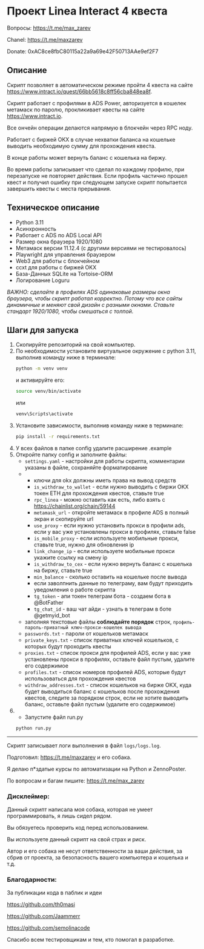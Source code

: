 
# Проект Linea Interact 4 квеста

Вопросы: https://t.me/max_zarev

Chanel: https://t.me/maxzarev 

Donate: 0xAC8ce8fbC80115a22a9a69e42F50713AAe9ef2F7

## Описание
Скрипт позволяет в автоматическом режиме пройти 4 квеста на сайте https://www.intract.io/quest/66bb5618c8ff56cba848ea8f.

Скрипт работает с профилями в ADS Power, авторизуется в кошелек метамаск по паролю, прокликивает квесты на сайте https://www.intract.io.

Все ончейн операции делаются напрямую в блокчейн через RPC ноду.

Работает с биржей OKX в случае нехватки баланса на кошельке выводить необходимую сумму для прохождения квеста.

В конце работы может вернуть баланс с кошелька на биржу.

Во время работы записывает что сделал по каждому профилю, при перезапуске не повторяет действия.
Если профиль частично прошел квест и получил ошибку при следующем запуске скрипт попытается завершить квесты с места прерывания.

## Техническое описание
- Python 3.11
- Асинхронность
- Работает с ADS по ADS Local API
- Размер окна браузера 1920/1080 
- Метамаск версии 11.12.4 (с другими версиями не тестировалось)
- Playwright для управления браузером
- Web3 для работы с блокчейном
- ccxt для работы с биржей OKX
- База-Данных SQLite на Tortoise-ORM
- Логирование Loguru

*ВАЖНО: сделайте в профилях ADS одинаковые размеры окна браузера, чтобы скрипт работал корректно. Потому что все сайты динамичные и меняют свой дизайн с разными окнами. Ставьте стандарт 1920/1080, чтобы смешаться с толпой.*


## Шаги для запуска

1. Скопируйте репозиторий на свой компьютер.
2. По необходимости установите виртуальное окружение с python 3.11, выполнив команду ниже в терминале:
    ```sh
    python -m venv venv
    ```
    и активируйте его:
    ```sh
    source venv/bin/activate
    ```
    или
    ```sh
    venv\Scripts\activate
    ```
2. Установите зависимости, выполнив команду ниже в терминале:
    ```sh
    pip install -r requirements.txt
    ```
3. У всех файлов в папке config удалите расширение .example
4. Откройте папку config и заполните файлы:
    - `settings.yaml` - настройки для работы скрипта, комментарии указаны в файле, сохраняйте форматирование
    - 
      -  ключи для okx должны иметь права на вывод средств
      - `is_withdraw_to_wallet` - если нужно выводить с биржи OKX токен ETH для прохождения квестов, ставьте true
      - `rpc_linea` - можно оставить как есть, либо взять с https://chainlist.org/chain/59144
      - `metamask_url` - откройте метамаск в профиле ADS в полный экран и скопируйте url
      - `use_proxy` - если нужно установить прокси в профили ads, если у вас уже установлены прокси в профилях, ставьте false
      - `is_mobile_proxy` - если используете мобильные прокси, ставьте true, нужно для обновления ip
      - `link_change_ip` - если используете мобильные прокси укажите ссылку на смену ip
      - `is_withdraw_to_cex` - если нужно вернуть баланс с кошелька на биржу, ставьте true
      - `min_balance` - сколько оставить на кошельке после вывода
      - если заволпнить данные по телеграму, вам будут приходить уведомления о работе скрипта
      - `tg_token` - апи токен телеграм бота - создаем бота в @BotFather
      - `tg_chat_id` - ваш чат айди - узнать в телеграм в боте @getmyid_bot
    - заполняя текстовые файлы **соблюдайте порядок** строк, `профиль-пароль-приватный ключ-прокси-кошелек вывода`
    - `passwords.txt` - пароли от кошельков метамаск
    - `private_keys.txt` - список приватных ключей кошельков, с которых будут проходить квесты
    - `proxies.txt` - список прокси для профилей ADS, если у вас уже установлены прокси в профилях, оставьте файл пустым, удалите его содержимое
    - `profiles.txt` - список номеров профилей ADS, которые будут использоваться для прохождения квестов
    - `withdraw_addresses.txt` - список кошельков на бирже OKX, куда будет выводиться баланс с кошельков после прохождения квестов, следите за порядком строк, если не хотите выводить баланс, оставьте файл пустым (удалите его содержимое)
4. - Запустите файл run.py
    ```sh
    python run.py
    ```

---

Скрипт записывает логи выполнения в файл `logs/logs.log`.

Подготовил: https://t.me/maxzarev и его собака.

Я делаю п*здатые курсы по автоматизации на Python и ZennoPoster.

По вопросам и багам пишите: https://t.me/max_zarev

### Дисклеймер:

Данный скрипт написала моя собака, которая не умеет программировать, я лишь сидел рядом.

Вы обязуетесь проверить код перед использованием.

Вы используете данный скрипт на свой страх и риск. 

Автор и его собака не несут ответственности за ваши действия, за сбрив от проекта, за безопасность вашего компьютера и кошелька и т.д.

### Благодарности:
За публикации кода в паблик и идеи

https://github.com/th0masi 

https://github.com/Jaammerr

https://github.com/semolinacode

Спасибо всем тестировщикам и тем, кто помогал в разработке.
